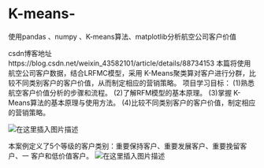# K-means-
使用pandas 、numpy 、K-means算法、matplotlib分析航空公司客户价值

csdn博客地址https://blog.csdn.net/weixin_43582101/article/details/88734153
本篇将使用航空公司客户数据，结合LRFMC模型，采用 K-Means聚类算对客户进行分群，比较不同类别客户的客户价值，从而制定相应的营销策略。
项目学习目标：
(1)熟悉航空客户价值分析的步骤和流程。
(2)了解RFM模型的基本原理。
(3)掌握 K-Means算法的基本原理与使用方法。
(4)比较不同类别客户的客户价值，制定相应的营销策略。



![在这里插入图片描述](https://img-blog.csdnimg.cn/20190322094725189.png?x-oss-process=image/watermark,type_ZmFuZ3poZW5naGVpdGk,shadow_10,text_aHR0cHM6Ly9ibG9nLmNzZG4ubmV0L3dlaXhpbl80MzU4MjEwMQ==,size_16,color_FFFFFF,t_70)

本案例定义了5个等级的客户类别：重要保持客户、重要发展客户、重要挽留客户、一
客户和低价值客户。
![在这里插入图片描述](https://img-blog.csdnimg.cn/20190322101459575.png?x-oss-process=image/watermark,type_ZmFuZ3poZW5naGVpdGk,shadow_10,text_aHR0cHM6Ly9ibG9nLmNzZG4ubmV0L3dlaXhpbl80MzU4MjEwMQ==,size_16,color_FFFFFF,t_70)


